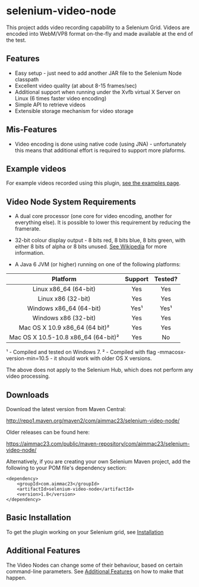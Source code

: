 selenium-video-node
===================

This project adds video recording capability to a Selenium Grid. Videos are encoded into WebM/VP8 format on-the-fly and made available at the end of the test.

## Features

* Easy setup - just need to add another JAR file to the Selenium Node classpath
* Excellent video quality (at about 8-15 frames/sec)
* Additional support when running under the Xvfb virtual X Server on Linux (6 times faster video encoding)
* Simple API to retrieve videos
* Extensible storage mechanism for video storage

## Mis-Features

* Video encoding is done using native code (using JNA) - unfortunately this means that additional effort is required to support more plaforms.

## Example videos

For example videos recorded using this plugin, [see the examples page](http://selenium-videos.s3-website-eu-west-1.amazonaws.com/).

## Video Node System Requirements

* A dual core processor (one core for video encoding, another for everything else). It is possible to lower this requirement by reducing the framerate.

* 32-bit colour display output - 8 bits red, 8 bits blue, 8 bits green, with either 8 bits of alpha or 8 bits unused. [See Wikipedia](http://en.wikipedia.org/wiki/Color_depth#True_color_.2824-bit.29) for more information.

* A Java 6 JVM (or higher) running on one of the following platforms:

| Platform      | Support | Tested? |
|:---------------:|:---------:|:---------:|
| Linux x86_64 (64-bit) |  Yes        | Yes |
| Linux x86 (32-bit)   | Yes      | Yes |
| Windows x86_64 (64-bit) | Yes¹ | Yes¹ |
| Windows x86 (32-bit) | Yes | Yes |
| Mac OS X 10.9 x86_64 (64 bit)² | Yes | Yes |
| Mac OS X 10.5-10.8 x86_64 (64-bit)² | Yes | No |

¹ - Compiled and tested on Windows 7.
² - Compiled with flag -mmacosx-version-min=10.5 - it should work with older OS X versions.

The above does not apply to the Selenium Hub, which does not perform any video processing.

## Downloads

Download the latest version from Maven Central:

http://repo1.maven.org/maven2/com/aimmac23/selenium-video-node/

Older releases can be found here:

https://aimmac23.com/public/maven-repository/com/aimmac23/selenium-video-node/

Alternatively, if you are creating your own Selenium Maven project, add the following to your POM file's dependency section:

    <dependency>
        <groupId>com.aimmac23</groupId>
        <artifactId>selenium-video-node</artifactId>
        <version>1.8</version>
    </dependency>
  
## Basic Installation

To get the plugin working on your Selenium grid, see [Installation](INSTALLATION.md)

## Additional Features

The Video Nodes can change some of their behaviour, based on certain command-line parameters. See [Additional Features](ADDITIONAL_FEATURES.md) on how to make that happen.

